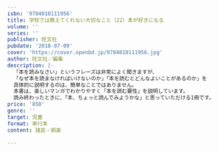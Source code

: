 ```yaml
---
isbn: '9784010111956'
title: 学校では教えてくれない大切なこと（22）本が好きになる
volume: ''
series: ''
publisher: 旺文社
pubdate: '2018-07-09'
cover: 'https://cover.openbd.jp/9784010111956.jpg'
author: 旺文社／編集
description: |-
  「本を読みなさい」というフレーズは非常によく聞きますが、
  「なぜ本を読まなければいけないのか」「本を読むとどんなよいことがあるのか」を
  具体的に説明するのは、簡単なことではありません。
  本書は、楽しいマンガでわかりやすく「本を読む要性」を説明しています。
  読み終わったときに、「本、ちょっと読んでみようかな」と思っていただける1冊です。
price: '850'
genre: ''
target: 児童
format: 単行本
content: 諸芸・娯楽

---
```

